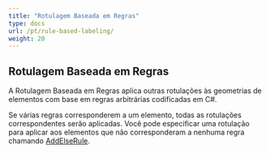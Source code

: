 ```yaml
---
title: "Rotulagem Baseada em Regras"
type: docs
url: /pt/rule-based-labeling/
weight: 20
---
```


## **Rotulagem Baseada em Regras**
A Rotulagem Baseada em Regras aplica outras rotulações às geometrias de elementos com base em regras arbitrárias codificadas em C#.

Se várias regras corresponderem a um elemento, todas as rotulações correspondentes serão aplicadas. Você pode especificar uma rotulação para aplicar aos elementos que não corresponderam a nenhuma regra chamando [AddElseRule](https://reference.aspose.com/gis/net/aspose.gis.rendering.labelings/rulebasedlabeling/methods/addelserule).

